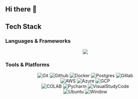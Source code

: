 ## Hi there 👋

## Tech Stack
### Languages & Frameworks
<p align="center">
<img src="https://img.shields.io/badge/python-3670A0?style=for-the-badge&logo=python&logoColor=ffdd54">

</p>

### Tools & Platforms
<p align="center">
<img alt="Git" src="https://img.shields.io/badge/Git-f05134?style=for-the-badge&logo=git&logoColor=f05134&labelColor=282828"/>
<img alt="Github" src="https://img.shields.io/badge/GitHub-100000?style=for-the-badge&logo=github&logoColor=white" />
<img alt="Docker" src="https://img.shields.io/badge/docker-%230db7ed.svg?style=for-the-badge&logo=docker&logoColor=white">
<img alt="Postgres" src="https://img.shields.io/badge/PostgreSQL-316192?style=for-the-badge&logo=postgresql&logoColor=white" />
<img alt="Gitlab" src="https://img.shields.io/badge/gitlab-%23181717.svg?style=for-the-badge&logo=gitlab&logoColor=white"/>

<br/>
<img alt="AWS" src="https://img.shields.io/badge/Amazon_AWS-FF9900?style=for-the-badge&logo=amazonaws&logoColor=white"/>
<img alt="Azure" src="https://img.shields.io/badge/microsoft%20azure-0089D6?style=for-the-badge&logo=microsoft-azure&logoColor=white"/>
<img alt="GCP" src="https://img.shields.io/badge/Google_Cloud-4285F4?style=for-the-badge&logo=google-cloud&logoColor=white"/>
<br/>
<img alt="COLAB" src="https://img.shields.io/badge/Colab-F9AB00?style=for-the-badge&logo=googlecolab&color=525252"/>
<img alt="Pycharm" src="https://img.shields.io/badge/PyCharm-000000.svg?&style=for-the-badge&logo=PyCharm&logoColor=white"/>
<img alt="VisualStudyCode" src="https://img.shields.io/badge/Visual_Studio_Code-0078D4?style=for-the-badge&logo=visual%20studio%20code&logoColor=white"/>
<br/>
<img alt="Ubuntu" src="https://img.shields.io/badge/Ubuntu-E95420?style=for-the-badge&logo=ubuntu&logoColor=white"/>
<img alt="Window" src="https://img.shields.io/badge/Windows-0078D6?style=for-the-badge&logo=windows&logoColor=white"/>

</p>


<!--
**lebaotuann/lebaotuann** is a ✨ _special_ ✨ repository because its `README.md` (this file) appears on your GitHub profile.

Here are some ideas to get you started:

- 🔭 I’m currently working on ...
- 🌱 I’m currently learning ...
- 👯 I’m looking to collaborate on ...
- 🤔 I’m looking for help with ...
- 💬 Ask me about ...
- 📫 How to reach me: ...
- 😄 Pronouns: ...
- ⚡ Fun fact: ...
-->
